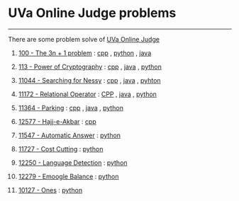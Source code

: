 <h1>UVa Online Judge problems</h1>   

___



There are some problem solve of
[UVa Online Judge](https://onlinejudge.org/)

<ol>
<li>

[100 - The 3n + 1 problem](https://onlinejudge.org/index.php?option=com_onlinejudge&Itemid=8&page=show_problem&problem=36) : 
[cpp](https://github.com/Jubayer934/UVa-Problem-Solve/blob/master/p100.cpp) , [python](https://github.com/Jubayer934/UVa-Problem-Solve/blob/master/p100.py) , [java](https://github.com/Jubayer934/UVa-Problem-Solve/blob/master/p100.java)</li>
<li>

[113 - Power of Cryptography](https://onlinejudge.org/index.php?option=com_onlinejudge&Itemid=8&page=show_problem&problem=49) : [cpp](https://github.com/Jubayer934/UVa-Problem-Solve/blob/master/p113.cpp) , [java](https://github.com/Jubayer934/UVa-Problem-Solve/blob/master/p113.java) , [python](https://github.com/Jubayer934/UVa-Problem-Solve/blob/master/p113.py)</li>
<li>

[11044 - Searching for Nessy](https://onlinejudge.org/index.php?option=com_onlinejudge&Itemid=8&page=show_problem&problem=1985) : [cpp](https://github.com/Jubayer934/UVa-Problem-Solve/blob/master/p11044.cpp) , [java](https://github.com/Jubayer934/UVa-Problem-Solve/blob/master/p11044.java) , [pyhton](https://github.com/Jubayer934/UVa-Problem-Solve/blob/master/p11044.py)</li>
<li>

[11172 - Relational Operator](https://onlinejudge.org/index.php?option=com_onlinejudge&Itemid=8&page=show_problem&problem=2113) : [CPP](https://github.com/Jubayer934/UVa-Problem-Solve/blob/master/p11172.cpp) , [java](https://github.com/Jubayer934/UVa-Problem-Solve/blob/master/p11172.java) , [python](https://github.com/Jubayer934/UVa-Problem-Solve/blob/master/p11172.py)</li>
<li>

[11364 - Parking](https://onlinejudge.org/index.php?option=com_onlinejudge&Itemid=8&page=show_problem&problem=2349) : [cpp](https://github.com/Jubayer934/UVa-Problem-Solve/blob/master/p11364.cpp) , [java](https://github.com/Jubayer934/UVa-Problem-Solve/blob/master/p11364.java) , [python](https://github.com/Jubayer934/UVa-Problem-Solve/blob/master/p11364.py)</li>
<li>

[12577 - Hajj-e-Akbar](https://onlinejudge.org/index.php?option=com_onlinejudge&Itemid=8&page=show_problem&problem=4022) : [cpp](https://github.com/Jubayer934/UVa-Problem-Solve/blob/master/%20p12577.cpp) </li>

<li>

[11547 - Automatic Answer](https://onlinejudge.org/index.php?option=com_onlinejudge&Itemid=8&page=show_problem&problem=2542) : [python](https://github.com/Jubayer934/UVa-Problem-Solve/blob/master/p11547.py)</li>

<li>

[11727 - Cost Cutting](https://onlinejudge.org/index.php?option=com_onlinejudge&Itemid=8&page=show_problem&problem=2827) : [python](https://github.com/Jubayer934/UVa-Problem-Solve/blob/master/p11727.py)</li>

<li>

[12250 - Language Detection](https://onlinejudge.org/index.php?option=com_onlinejudge&Itemid=8&page=show_problem&problem=3402) : [python](https://github.com/Jubayer934/UVa-Problem-Solve/blob/master/p12250.py)</li>

<li>

[12279 - Emoogle Balance](https://onlinejudge.org/index.php?option=com_onlinejudge&Itemid=8&page=show_problem&problem=3431) : [python](https://github.com/Jubayer934/UVa-Problem-Solve/blob/master/p12279.py)</li>

<li>

[10127 - Ones](https://onlinejudge.org/index.php?option=com_onlinejudge&Itemid=8&page=show_problem&problem=1068) : [python](https://github.com/Jubayer934/UVa-Problem-Solve/blob/master/p10127.py)